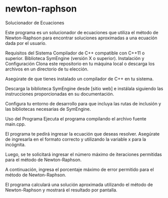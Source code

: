 # newton-raphson
Solucionador de Ecuaciones

Este programa es un solucionador de ecuaciones que utiliza el método de Newton-Raphson para encontrar soluciones aproximadas a una ecuación dada por el usuario.

Requisitos del Sistema
Compilador de C++ compatible con C++11 o superior.
Biblioteca SymEngine (versión X o superior).
Instalación y Configuración
Clona este repositorio en tu máquina local o descarga los archivos en un directorio de tu elección.

Asegúrate de que tienes instalado un compilador de C++ en tu sistema.

Descarga la biblioteca SymEngine desde [sitio web] e instálala siguiendo las instrucciones proporcionadas en su documentación.

Configura tu entorno de desarrollo para que incluya las rutas de inclusión y las bibliotecas necesarias de SymEngine.

Uso del Programa
Ejecuta el programa compilando el archivo fuente main.cpp.

El programa te pedirá ingresar la ecuación que deseas resolver. Asegúrate de ingresarla en el formato correcto y utilizando la variable x para la incógnita.

Luego, se te solicitará ingresar el número máximo de iteraciones permitidas para el método de Newton-Raphson.

A continuación, ingresa el porcentaje máximo de error permitido para el método de Newton-Raphson.

El programa calculará una solución aproximada utilizando el método de Newton-Raphson y mostrará el resultado por pantalla.
